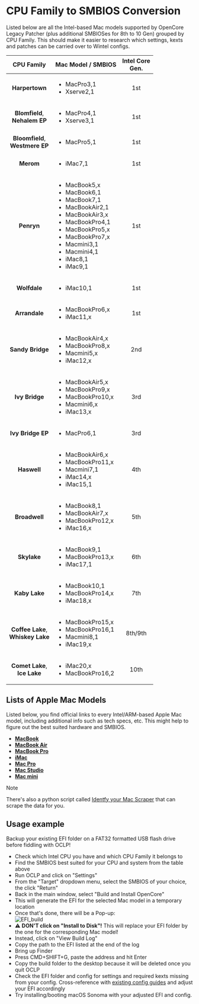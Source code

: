 # CPU Family to SMBIOS Conversion

Listed below are all the Intel-based Mac models supported by OpenCore Legacy Patcher (plus additional SMBIOSes for 8th to 10 Gen) grouped by CPU Family. This should make it easier to research which settings, kexts and patches can be carried over to Wintel configs.

CPU Family | Mac Model / SMBIOS | Intel Core <br>Gen.
:---------:|--------------------|:-------------------:
**Harpertown** | <ul><li>MacPro3,1 <li> Xserve2,1 | 1st
**Blomfield**, <br> **Nehalem EP** | <ul><li>MacPro4,1 <li>Xserve3,1 | 1st
**Bloomfield**, <br>**Westmere EP** | <ul><li>MacPro5,1 | 1st
**Merom** | <ul><li> iMac7,1 | 1st
**Penryn** | <ul><li>MacBook5,x <li>MacBook6,1 <li>MacBook7,1 <li> MacBookAir2,1 <li>MacBookAir3,x <li> MacBookPro4,1 <li> MacBookPro5,x <li> MacBookPro7,x <li> Macmini3,1 <li> Macmini4,1 <li> iMac8,1 <li> iMac9,1 | 1st
**Wolfdale** | <ul><li> iMac10,1 | 1st
**Arrandale** | <ul><li> MacBookPro6,x <li>iMac11,x |1st
**Sandy Bridge** | <ul><li>MacBookAir4,x <li> MacBookPro8,x <li> Macmini5,x <li> iMac12,x | 2nd
**Ivy Bridge** | <ul><li>MacBookAir5,x <li>MacBookPro9,x <li> MacBookPro10,x <li> Macmini6,x <li> iMac13,x | 3rd
**Ivy Bridge EP** | <ul><li> MacPro6,1 | 3rd
**Haswell** | <ul><li>MacBookAir6,x <li> MacBookPro11,x <li> Macmini7,1 <li>iMac14,x <li>iMac15,1 | 4th
**Broadwell** | <ul><li>MacBook8,1 <li>MacBookAir7,x <li>MacBookPro12,x <li> iMac16,x | 5th
**Skylake**  | <ul><li>MacBook9,1 <li>MacBookPro13,x <li> iMac17,1 | 6th
**Kaby Lake**  | <ul><li>MacBook10,1 <li>MacBookPro14,x <li> iMac18,x | 7th
**Coffee Lake**,<br> **Whiskey Lake**  | <ul><li>MacBookPro15,x <li>MacBookPro16,1 <li> Macmini8,1<li> iMac19,x | 8th/9th
**Comet Lake**, <br> **Ice Lake** |  <ul><li> iMac20,x <li> MacBookPro16,2 | 10th

## Lists of Apple Mac Models
Listed below, you find official links to every Intel/ARM-based Apple Mac model, including additional info such as tech specs, etc. This might help to figure out the best suited hardware and SMBIOS.

- [**MacBook**](https://support.apple.com/en-us/HT201608)
- [**MacBook Air**](https://support.apple.com/en-us/HT201862)
- [**MacBook Pro**](https://support.apple.com/en-us/HT201300)
- [**iMac**](https://support.apple.com/en-us/HT201634)
- [**Mac Pro**](https://support.apple.com/en-us/HT202888)
- [**Mac Studio**](https://support.apple.com/en-us/HT213073)
- [**Mac mini**](https://support.apple.com/en-us/HT201894)

> [!NOTE]
>
> There's also a python script called [Identfy your Mac Scraper](https://github.com/ripeda/Identify-your-Mac-Scraper) that can scrape the data for you.

## Usage example
Backup your existing EFI folder on a FAT32 formatted USB flash drive before fiddling with OCLP!

- Check which Intel CPU you have and which CPU Family it belongs to
- Find the SMBIOS best suited for your CPU and system from the table above
- Run OCLP and click on "Settings"
- From the "Target" dropdown menu, select the SMBIOS of your choice, the click "Return"
- Back in the main window, select "Build and Install OpenCore" 
- This will generate the EFI for the selected Mac model in a temporary location
- Once that's done, there will be a Pop-up:<br> ![EFI_build](https://github.com/5T33Z0/OC-Little-Translated/assets/76865553/71b8579b-924e-4697-addc-06bd88242e21)
- :warning: **DON'T click on "Install to Disk"!** This will replace your EFI folder by the one for the corresponding Mac model!
- Instead, click on "View Build Log" 
- Copy the path to the EFI listed at the end of the log
- Bring up Finder 
- Press CMD+SHIFT+G, paste the address and hit Enter
- Copy the build folder to the desktop because it will be deleted once you quit OCLP
- Check the EFI folder and config for settings and required kexts missing from your config. Cross-reference with [existing config guides](https://github.com/5T33Z0/OC-Little-Translated/tree/main/14_OCLP_Wintel#configuration-guides) and adjust your EFI accordingly
- Try installing/booting macOS Sonoma with your adjusted EFI and config.
